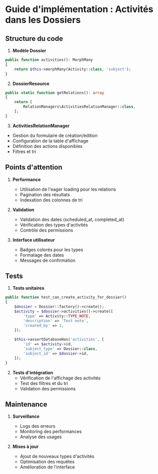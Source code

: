 # Guide d'implémentation : Activités dans les Dossiers

## Structure du code

1. **Modèle Dossier**
```php
public function activities(): MorphMany
{
    return $this->morphMany(Activity::class, 'subject');
}
```

2. **DossierResource**
```php
public static function getRelations(): array
{
    return [
        RelationManagers\ActivitiesRelationManager::class,
    ];
}
```

3. **ActivitiesRelationManager**
- Gestion du formulaire de création/édition
- Configuration de la table d'affichage
- Définition des actions disponibles
- Filtres et tri

## Points d'attention

1. **Performance**
   - Utilisation de l'eager loading pour les relations
   - Pagination des résultats
   - Indexation des colonnes de tri

2. **Validation**
   - Validation des dates (scheduled_at, completed_at)
   - Vérification des types d'activités
   - Contrôle des permissions

3. **Interface utilisateur**
   - Badges colorés pour les types
   - Formatage des dates
   - Messages de confirmation

## Tests

1. **Tests unitaires**
```php
public function test_can_create_activity_for_dossier()
{
    $dossier = Dossier::factory()->create();
    $activity = $dossier->activities()->create([
        'type' => Activity::TYPE_NOTE,
        'description' => 'Test note',
        'created_by' => 1,
    ]);
    
    $this->assertDatabaseHas('activities', [
        'id' => $activity->id,
        'subject_type' => Dossier::class,
        'subject_id' => $dossier->id,
    ]);
}
```

2. **Tests d'intégration**
   - Vérification de l'affichage des activités
   - Test des filtres et du tri
   - Validation des permissions

## Maintenance

1. **Surveillance**
   - Logs des erreurs
   - Monitoring des performances
   - Analyse des usages

2. **Mises à jour**
   - Ajout de nouveaux types d'activités
   - Optimisation des requêtes
   - Amélioration de l'interface
